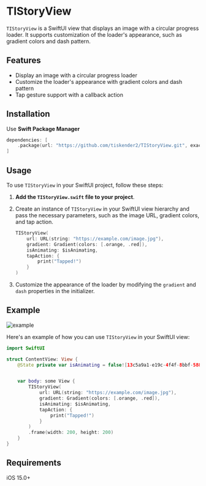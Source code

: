 # TIStoryView

`TIStoryView` is a SwiftUI view that displays an image with a circular progress loader. It supports customization of the loader's appearance, such as gradient colors and dash pattern.

## Features

- Display an image with a circular progress loader
- Customize the loader's appearance with gradient colors and dash pattern
- Tap gesture support with a callback action

## Installation

Use **Swift Package Manager**

```swift
dependencies: [
    .package(url: "https://github.com/tiskender2/TIStoryView.git", exact: "1.0")
]
```

## Usage

To use `TIStoryView` in your SwiftUI project, follow these steps:

1. **Add the `TIStoryView.swift` file to your project**.
2. Create an instance of `TIStoryView` in your SwiftUI view hierarchy and pass the necessary parameters, such as the image URL, gradient colors, and tap action.

    ```swift
    TIStoryView(
        url: URL(string: "https://example.com/image.jpg"),
        gradient: Gradient(colors: [.orange, .red]),
        isAnimating: $isAnimating,
        tapAction: {
            print("Tapped!")
        }
    )
    ```

4. Customize the appearance of the loader by modifying the `gradient` and `dash` properties in the initializer.

## Example
![example](https://github.com/tiskender2/TIStoryView/assets/17899883/c79114d8-b3ee-4592-9dc8-307c8f16cd60)


Here's an example of how you can use `TIStoryView` in your SwiftUI view:

```swift
import SwiftUI

struct ContentView: View {
    @State private var isAnimating = false![13c5a9a1-e19c-4f4f-8bbf-58841e4eb083](https://github.com/tiskender2/TIStoryView/assets/17899883/f20128a2-9bc9-4fdf-9ead-48590efdbd1d)


    var body: some View {
        TIStoryView(
            url: URL(string: "https://example.com/image.jpg"),
            gradient: Gradient(colors: [.orange, .red]),
            isAnimating: $isAnimating,
            tapAction: {
                print("Tapped!")
            }
        )
        .frame(width: 200, height: 200)
    }
}
```

## Requirements
iOS 15.0+

